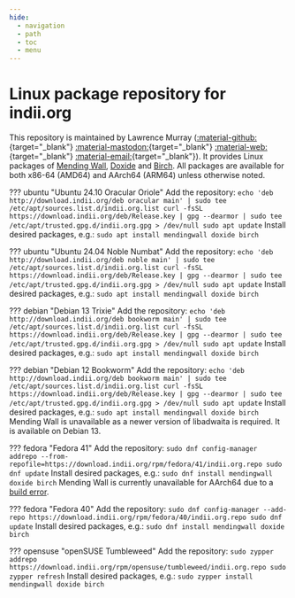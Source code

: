 ```yaml
---
hide:
  - navigation
  - path
  - toc
  - menu
---
```


# Linux package repository for indii.org

This repository is maintained by Lawrence Murray ([:material-github:](https://github.com/lawmurray){target="_blank"} [:material-mastodon:](https://fosstodon.org/@lawmurray){target="_blank"} [:material-web:](https://indii.org){target="_blank"} [:material-email:](mailto:lawrence@indii.org){target="_blank"}). It provides Linux packages of [Mending Wall](https://mendingwall.indii.org), [Doxide](https://doxide.org) and [Birch](https://birch-lang.org). All packages are available for both x86-64 (AMD64) and AArch64 (ARM64) unless otherwise noted.


??? ubuntu "Ubuntu 24.10 Oracular Oriole"
    Add the repository:
    ```
    echo 'deb http://download.indii.org/deb oracular main' | sudo tee /etc/apt/sources.list.d/indii.org.list
    curl -fsSL https://download.indii.org/deb/Release.key | gpg --dearmor | sudo tee /etc/apt/trusted.gpg.d/indii.org.gpg > /dev/null
    sudo apt update
    ```
    Install desired packages, e.g.:
    ```
    sudo apt install mendingwall doxide birch
    ```

??? ubuntu "Ubuntu 24.04 Noble Numbat"
    Add the repository:
    ```
    echo 'deb http://download.indii.org/deb noble main' | sudo tee /etc/apt/sources.list.d/indii.org.list
    curl -fsSL https://download.indii.org/deb/Release.key | gpg --dearmor | sudo tee /etc/apt/trusted.gpg.d/indii.org.gpg > /dev/null
    sudo apt update
    ```
    Install desired packages, e.g.:
    ```
    sudo apt install mendingwall doxide birch
    ```

??? debian "Debian 13 Trixie"
    Add the repository:
    ```
    echo 'deb http://download.indii.org/deb bookworm main' | sudo tee /etc/apt/sources.list.d/indii.org.list
    curl -fsSL https://download.indii.org/deb/Release.key | gpg --dearmor | sudo tee /etc/apt/trusted.gpg.d/indii.org.gpg > /dev/null
    sudo apt update
    ```
    Install desired packages, e.g.:
    ```
    sudo apt install mendingwall doxide birch
    ```

??? debian "Debian 12 Bookworm"
    Add the repository:
    ```
    echo 'deb http://download.indii.org/deb bookworm main' | sudo tee /etc/apt/sources.list.d/indii.org.list
    curl -fsSL https://download.indii.org/deb/Release.key | gpg --dearmor | sudo tee /etc/apt/trusted.gpg.d/indii.org.gpg > /dev/null
    sudo apt update
    ```
    Install desired packages, e.g.:
    ```
    sudo apt install mendingwall doxide birch
    ```
    Mending Wall is unavailable as a newer version of libadwaita is required. It is available on Debian 13.

??? fedora "Fedora 41"
    Add the repository:
    ```
    sudo dnf config-manager addrepo --from-repofile=https://download.indii.org/rpm/fedora/41/indii.org.repo
    sudo dnf update
    ```
    Install desired packages, e.g.:
    ```
    sudo dnf install mendingwall doxide birch
    ```
    Mending Wall is currently unavailable for AArch64 due to a [build error](https://github.com/lawmurray/mendingwall/issues/8).

??? fedora "Fedora 40"
    Add the repository:
    ```
    sudo dnf config-manager --add-repo https://download.indii.org/rpm/fedora/40/indii.org.repo
    sudo dnf update
    ```
    Install desired packages, e.g.:
    ```
    sudo dnf install mendingwall doxide birch
    ```

??? opensuse "openSUSE Tumbleweed"
    Add the repository:
    ```
    sudo zypper addrepo https://download.indii.org/rpm/opensuse/tumbleweed/indii.org.repo
    sudo zypper refresh
    ```
    Install desired packages, e.g.:
    ```
    sudo zypper install mendingwall doxide birch
    ```
